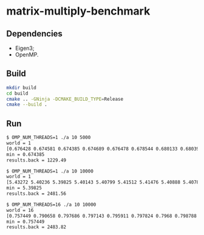 # matrix-multiply-benchmark

## Dependencies

- Eigen3;
- OpenMP.

## Build

```bash
mkdir build
cd build
cmake .. -GNinja -DCMAKE_BUILD_TYPE=Release
cmake --build .
```

## Run

```bash
$ OMP_NUM_THREADS=1 ./a 10 5000
world = 1
[0.676428 0.674581 0.674385 0.674689 0.676478 0.678544 0.680133 0.680396 0.677527 0.67823 ] s
min = 0.674385
results.back = 1229.49

$ OMP_NUM_THREADS=1 ./a 10 10000
world = 1
[5.43272 5.40236 5.39825 5.40143 5.40799 5.41512 5.41476 5.40888 5.40783 5.40497 ] s
min = 5.39825
results.back = 2481.56

$ OMP_NUM_THREADS=16 ./a 10 10000
world = 16
[0.757449 0.790658 0.797686 0.797143 0.795911 0.797824 0.7968 0.798788 0.797919 0.801287 ] s
min = 0.757449
results.back = 2483.82
```
